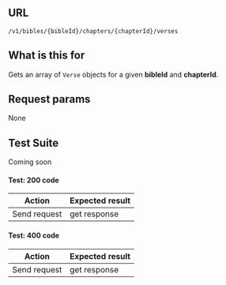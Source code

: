 ## URL

`/v1/bibles/{bibleId}/chapters/{chapterId}/verses`

## What is this for

Gets an array of `Verse` objects for a given **bibleId** and **chapterId**.

## Request params

None

## Test Suite

Coming soon

#### Test: 200 code

| Action       | Expected result |
| ------------ | --------------- |
| Send request | get response    |

#### Test: 400 code

| Action       | Expected result |
| ------------ | --------------- |
| Send request | get response    |

